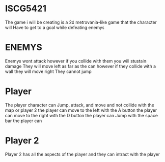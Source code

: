 # ISCG5421
The game i will be creating is a 2d metrovania-like game that the character will Have to get to a goal while defeating enemys

# ENEMYS
Enemys wont attack however if you collide with them you will stustain damage
They will move left as far as the can however if they collide with a wall they will move right 
They cannot jump

# Player
The player character can Jump, attack, and move and not collide with the map or player 2
the player can move to the left with the A button
the player can move to the right with the D button
the player can Jump with the space bar
the player can 

# Player 2
Player 2 has all the aspects of the player and they can intract with the player


